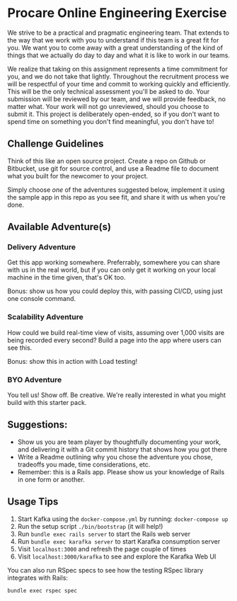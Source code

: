 # Procare Online Engineering Exercise

We strive to be a practical and pragmatic engineering team. That extends to the way that we work with you to understand if this team is a great fit for you. We want you to come away with a great understanding of the kind of things that we actually do day to day and what it is like to work in our teams.

We realize that taking on this assignment represents a time commitment for you, and we do not take that lightly. Throughout the recruitment process we will be respectful of your time and commit to working quickly and efficiently. This will be the only technical assessment you'll be asked to do. Your submission will be reviewed by our team, and we will provide feedback, no matter what. Your work will not go unreviewed, should you choose to submit it. This project is deliberately open-ended, so if you don't want to spend time on something you don't find meaningful, you don't have to!


## Challenge Guidelines

Think of this like an open source project. Create a repo on Github or Bitbucket, use git for source control, and use a Readme file to document what you built for the newcomer to your project.

Simply choose *one* of the adventures suggested below, implement it using the sample app in this repo as you see fit, and share it with us when you're done. 


## Available Adventure(s)

### Delivery Adventure
Get this app working somewhere. Preferrably, somewhere you can share with us in the real world, but if you can only get it working on your local machine in the time given, that's OK too.

Bonus: show us how you could deploy this, with passing CI/CD, using just one console command.


### Scalability Adventure
How could we build real-time view of visits, assuming over 1,000 visits are being recorded every second? Build a page into the app where users can see this.

Bonus: show this in action with Load testing!


### BYO Adventure
You tell us! Show off. Be creative. We're really interested in what you might build with this starter pack.


## Suggestions:

 - Show us you are team player by thoughtfully documenting your work, and delivering it with a Git commit history that shows how you got there
 - Write a Readme outlining why you chose the adventure you chose, tradeoffs you made, time considerations, etc.
 - Remember: this is a Rails app. Please show us your knowledge of Rails in one form or another.


## Usage Tips

1. Start Kafka using the `docker-compose.yml` by running: `docker-compose up`
2. Run the setup script `./bin/bootstrap` (it will help!)
3. Run `bundle exec rails server` to start the Rails web server
4. Run `bundle exec karafka server` to start Karafka consumption server
5. Visit `localhost:3000` and refresh the page couple of times
6. Visit `localhost:3000/karafka` to see and explore the Karafka Web UI

You can also run RSpec specs to see how the testing RSpec library integrates with Rails:

```
bundle exec rspec spec
```
